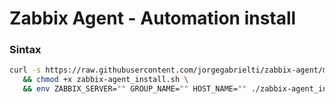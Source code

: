 # Zabbix Agent - Automation install


### **Sintax**
```bash
curl -s https://raw.githubusercontent.com/jorgegabrielti/zabbix-agent/master/zabbix-agent_install.sh -o zabbix-agent_install.sh \
   && chmod +x zabbix-agent_install.sh \
   && env ZABBIX_SERVER="" GROUP_NAME="" HOST_NAME="" ./zabbix-agent_install.sh
```
